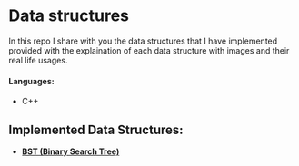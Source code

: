 # Data structures
In this repo I share with you the data structures that I have implemented provided with the explaination of each data structure with images and their real life usages.

#### Languages:
- C++

## Implemented Data Structures:
- **[BST (Binary Search Tree)](https://github.com/ab-elhaddad/Data-structures/tree/main/BST%20(Binary%20Search%20Tree))**
